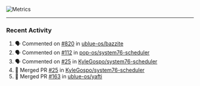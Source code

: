 ![Metrics](https://metrics.lecoq.io/KyleGospo?template=classic&base=header%2C%20activity%2C%20community%2C%20repositories%2C%20metadata&base.indepth=false&base.hireable=false&base.skip=false&config.timezone=America%2FLos_Angeles)

---
### Recent Activity
<!--START_SECTION:activity-->
1. 🗣 Commented on [#820](https://github.com/ublue-os/bazzite/issues/820#issuecomment-1969515717) in [ublue-os/bazzite](https://github.com/ublue-os/bazzite)
2. 🗣 Commented on [#112](https://github.com/pop-os/system76-scheduler/issues/112#issuecomment-1968379542) in [pop-os/system76-scheduler](https://github.com/pop-os/system76-scheduler)
3. 🗣 Commented on [#25](https://github.com/KyleGospo/system76-scheduler/pull/25#issuecomment-1968375847) in [KyleGospo/system76-scheduler](https://github.com/KyleGospo/system76-scheduler)
4. 🎉 Merged PR [#25](https://github.com/KyleGospo/system76-scheduler/pull/25) in [KyleGospo/system76-scheduler](https://github.com/KyleGospo/system76-scheduler)
5. 🎉 Merged PR [#163](https://github.com/ublue-os/yafti/pull/163) in [ublue-os/yafti](https://github.com/ublue-os/yafti)
<!--END_SECTION:activity-->
